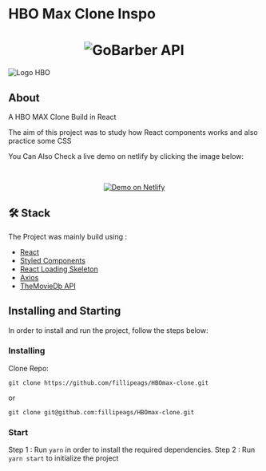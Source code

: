 # HBO Max Clone Inspo

<h1 align="center">
    <img alt="GoBarber API" src="../../../code/personal/HBOmax-clone/src/assets/images/logo-2.png" />
</h1>

![Logo HBO](../../../code/personal/HBOmax-clone/src/assets/images/cover.png)
## About

A HBO MAX Clone Build in React

The aim of this project was to study how React components works and also practice some CSS

You Can Also Check a live demo on netlify by clicking the image below:

<br/>

<p align="center">
  <a href="http://playhbomax.netlify.com/" target="_blank">
    <img alt="Demo on Netlify" src="../../../code/personal/HBOmax-clone/src/assets/images/demo.png">
  </a>
</p>


## 🛠 Stack
The Project was mainly build using :

- [React](https://reactjs.org/)
- [Styled Components](https://styled-components.com/)
- [React Loading Skeleton](https://www.npmjs.com/package/react-loading-skeleton)
- [Axios](https://axios-http.com/docs/intro)
- [TheMovieDb API](https://developers.themoviedb.org/3)
## Installing and Starting

In order to install and run the project, follow the steps below:
### Installing

Clone Repo:
```
git clone https://github.com/fillipeags/HBOmax-clone.git
```
or
```
git clone git@github.com:fillipeags/HBOmax-clone.git
```

### Start

Step 1 : Run ```yarn``` in order to install the required dependencies.
Step 2 : Run ```yarn start``` to initialize the project
